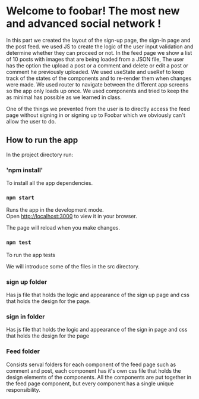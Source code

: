 # Welcome to foobar! The most new and advanced social network !
In this part we created the layout of the sign-up page, the sign-in page and the post feed.
we used JS to create the logic of the user input validation and determine whether they can proceed or not.
In the feed page we show a list of 10 posts with images that are being loaded from a JSON file, The user has the option the upload a post or a comment and delete or edit a post or comment he previously uploaded.
We used useState and useRef to keep track of the states of the components and to re-render them when changes were made.
We used router to navigate between the different app screens so the app only loads up once.
We used components and tried to keep the as minimal has possible as we learned in class.

One of the things we prevented from the user is to directly access the feed page without signing in or signing up to Foobar which we obviously can't allow the user to do.

## How to run the app

In the project directory run:

### 'npm install'
To install all the app dependencies.

### `npm start`

Runs the app in the development mode.\
Open [http://localhost:3000](http://localhost:3000) to view it in your browser.

The page will reload when you make changes.

### `npm test`
To run the app tests

We will introduce some of the files in the src directory.
### sign up folder
Has js file that holds the logic and appearance of the sign up page and css that holds the design for the page.

### sign in folder
Has js file that holds the logic and appearance of the sign in page and css that holds the design for the page

### Feed folder
Consists serval folders for each component of the feed page such as comment and post, each component has it's own css file that holds the design elements of the components.
All the components are put together in the feed page component, but every component has a single unique responsibility.


